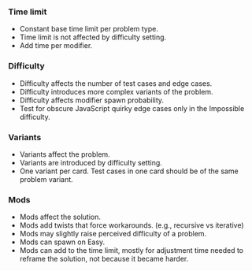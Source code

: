 ### Time limit
* Constant base time limit per problem type.
* Time limit is not affected by difficulty setting.
* Add time per modifier.

### Difficulty
* Difficulty affects the number of test cases and edge cases.
* Difficulty introduces more complex variants of the problem.
* Difficulty affects modifier spawn probability.
* Test for obscure JavaScript quirky edge cases only in the Impossible difficulty.

### Variants
* Variants affect the problem.
* Variants are introduced by difficulty setting.
* One variant per card. Test cases in one card should be of the same problem variant.

### Mods
* Mods affect the solution.
* Mods add twists that force workarounds. (e.g., recursive vs iterative)
* Mods may slightly raise perceived difficulty of a problem.
* Mods can spawn on Easy.
* Mods can add to the time limit, mostly for adjustment time needed to reframe the solution, not because it became harder.
